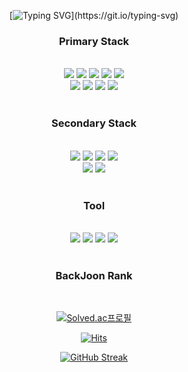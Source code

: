 <div align=center>

  [![Typing SVG](https://readme-typing-svg.demolab.com?font=Indie+Flower&size=50&duration=10000&pause=2000&color=19A7CE&center=true&vCenter=true&width=450&height=100&lines=Hello+World+!)](https://git.io/typing-svg)
</div>

<div align=center>
  <h3>
    Primary Stack
  </h3>
    <br>
  <div>
<!--     https://simpleicons.org/?q=ReactNative -->
    <!-- React -->
    <img src="https://img.shields.io/badge/React-61DAFB?style=style=flat&logo=react&logoColor=white">
    <!-- Vue -->
    <img src="https://img.shields.io/badge/Vue.js-4FC08D?style=style=flat&logo=vuedotjs&logoColor=white">
    <!-- HTML -->
    <img src="https://img.shields.io/badge/HTML5-E34F26?style=style=flat&logo=html5&logoColor=white">
    <!-- CSS -->
    <img src="https://img.shields.io/badge/Css3-1572B6?style=style=flat&logo=css3&logoColor=white">
    <!-- JavaScript -->
    <img src="https://img.shields.io/badge/Javascript-F7DF1E?style=style=flat&logo=javascript&logoColor=white">
  </div>
  <div>
    <!-- SASS -->
    <img src="https://img.shields.io/badge/Sass-CC6699?style=style=flat&logo=sass&logoColor=white">
    <!-- Redux -->
    <img src="https://img.shields.io/badge/RTK-764ABC?style=style=flat&logo=redux&logoColor=white">
    <!-- TypeScript -->
    <img src="https://img.shields.io/badge/Typescript-3178C6?style=style=flat&logo=typescript&logoColor=white">
    <!-- ReactNative -->
    <img src="https://img.shields.io/badge/React Native-0088CC?style=style=flat&logo=react&logoColor=white">
  </div>
</div>

<br>

<div align=center>
  <h3>
    Secondary Stack
  </h3>
  <br>
  <div>
    <!-- node.js -->
    <img src="https://img.shields.io/badge/Node.js-339933?style=style=flat&logo=nodedotjs&logoColor=white">
    <!-- axios -->
    <img src="https://img.shields.io/badge/Axios-5A29E4?style=style=flat&logo=axios&logoColor=white">
    <!-- mysql -->
    <img src="https://img.shields.io/badge/Mysql-4479A1?style=style=flat&logo=mysql&logoColor=white">
    <!-- express -->
    <img src="https://img.shields.io/badge/Express-333?style=style=flat&logo=express&logoColor=white">
  </div>
  <div>
    <!-- spring -->
    <img src="https://img.shields.io/badge/Spring-6DB33F?style=style=flat&logo=spring&logoColor=white">  
    <!-- springBoot -->
    <img src="https://img.shields.io/badge/Spring Boot-6DB33F?style=style=flat&logo=springboot&logoColor=white">
  </div>
</div>
<br>

<div align=center>
  <h3>
    Tool
  </h3>
  <br>
  <!-- Figma -->
  <img src="https://img.shields.io/badge/Figma-F24E1E?style=style=flat&logo=figma&logoColor=white">
  <!-- github -->
  <img src="https://img.shields.io/badge/github-181717?style=style=flat&logo=github&logoColor=white">
  <!-- visualstudiocode -->
  <img src="https://img.shields.io/badge/VsCode-007ACC?style=style=flat&logo=visualstudiocode&logoColor=white">
  <!-- intelliJ -->
  <img src="https://img.shields.io/badge/IntelliJ IDEA-333?style=style=flat&logo=intellijidea&logoColor=white">
</div>
<br>

<div align = center>
  <h3>
    BackJoon Rank
  </h3>
  <br>
  
  [![Solved.ac프로필](http://mazassumnida.wtf/api/v2/generate_badge?boj=hin6150)](https://solved.ac/profile/hin6150)
</div>

<div align = center>

  [![Hits](https://hits.seeyoufarm.com/api/count/incr/badge.svg?url=https%3A%2F%2Fgithub.com%2Fhin6150%2Fhit-counter&count_bg=%2379C83D&title_bg=%23555555&icon=dependabot.svg&icon_color=%23E7E7E7&title=hits&edge_flat=false)](https://hits.seeyoufarm.com)
</div>

<!--<img align="center" src="https://github-readme-stats.vercel.app/api/top-langs/?username=hin6150&layout=compact"> -->

<div align=center>
  
 [![GitHub Streak](https://streak-stats.demolab.com?user=hin6150&theme=highcontrast&hide_border=true&fire=EB5454&background=0D1117)](https://git.io/streak-stats)
</div>



<!--
**hin6150/hin6150** is a ✨ _special_ ✨ repository because its `README.md` (this file) appears on your GitHub profile.

Here are some ideas to get you started:

- 🔭 I’m currently working on ...
- 🌱 I’m currently learning ...
- 👯 I’m looking to collaborate on ...
- 🤔 I’m looking for help with ...
- 💬 Ask me about ...
- 📫 How to reach me: ...
- 😄 Pronouns: ...
- ⚡ Fun fact: ...
-->
